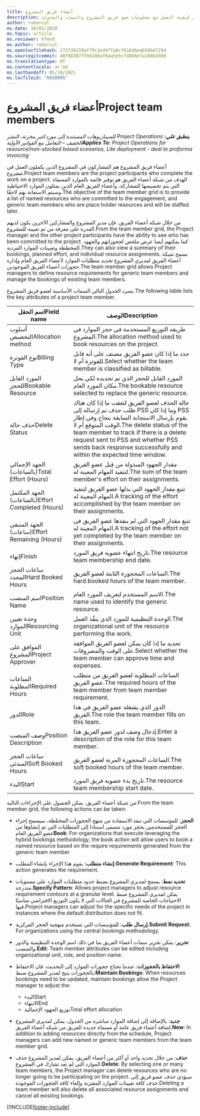```yaml
---
title: أعضاء فريق المشروع
description: يوفر هذا الموضوع معلومات حول كيفية العمل مع معلومات عضو فريق المشروع والسمات والجدولة.
author: ruhercul
ms.date: 10/01/2020
ms.topic: article
ms.reviewer: kfend
ms.author: ruhercul
ms.openlocfilehash: 273736219aff9c2ed4ffa8cf616d6ea656bd7294
ms.sourcegitcommit: 40f68387f594180af64a5e5c748b6efa188bd300
ms.translationtype: HT
ms.contentlocale: ar-SA
ms.lasthandoff: 05/10/2021
ms.locfileid: "6010905"
---
```

# <a name="project-team-members"></a><span data-ttu-id="87b90-103">أعضاء فريق المشروع</span><span class="sxs-lookup"><span data-stu-id="87b90-103">Project team members</span></span>

<span data-ttu-id="87b90-104">_**ينطبق علي:** ‏‫Project Operations للسيناريوهات المستندة إلى مورد/غير مخزنة‬، ‏‫النشر الخفيف – التعامل مع الفواتير الأولية‬_</span><span class="sxs-lookup"><span data-stu-id="87b90-104">_**Applies To:** Project Operations for resource/non-stocked based scenarios, Lite deployment - deal to proforma invoicing_</span></span>

<span data-ttu-id="87b90-105">أعضاء فريق المشروع هم المشاركون في المشروع الذين يكملون العمل في مشروع.</span><span class="sxs-lookup"><span data-stu-id="87b90-105">Project team members are the project participants who complete the work on a project.</span></span> <span data-ttu-id="87b90-106">الهدف من شبكة أعضاء الفريق هو توفير قائمة بالموارد المسماة التي يتم تخصيصها للمشاركة، وأعضاء الفريق العام الذين يمثلون الموارد الاحتياطية وسيتم الاستعانة بهم لاحقًا.</span><span class="sxs-lookup"><span data-stu-id="87b90-106">The objective of the team member grid is to provide a list of named resources who are committed to the engagement, and generic team members who are place holder resources and will be staffed later.</span></span>

<span data-ttu-id="87b90-107">من خلال شبكة أعضاء الفريق، فإن مدير المشروع والمشاركين الآخرين يكون لديهم القدرة على معرفة من تم تعيينه للمشروع.</span><span class="sxs-lookup"><span data-stu-id="87b90-107">From the team member grid, the Project manager and the other project participants have the ability to see who has been committed to the project.</span></span> <span data-ttu-id="87b90-108">كما يمكنهم أيضا عرض ملخص لحجوزاتهم والجهود المخططة وتعيينات الموارد الفردية.</span><span class="sxs-lookup"><span data-stu-id="87b90-108">They can also view a summary of their bookings, planned effort, and individual resource assignments.</span></span> <span data-ttu-id="87b90-109">تسمح شبكة أعضاء الفريق لمديري المشروع تحديد متطلبات الموارد لأعضاء الفريق العام وإدارة حجوزات أعضاء الفريق الموجودين.</span><span class="sxs-lookup"><span data-stu-id="87b90-109">The team member grid allows Project managers to define resource requirements for generic team members and manage the bookings of existing team members.</span></span>

<span data-ttu-id="87b90-110">يسرد الجدول التالي السمات الأساسية لعضو فريق المشروع.</span><span class="sxs-lookup"><span data-stu-id="87b90-110">The following table lists the key attributes of a project team member.</span></span>

| <span data-ttu-id="87b90-111">اسم الحقل</span><span class="sxs-lookup"><span data-stu-id="87b90-111">Field name</span></span>          | <span data-ttu-id="87b90-112">‏‏الوصف</span><span class="sxs-lookup"><span data-stu-id="87b90-112">Description</span></span>                                                                                                                                                                  |
|--------------------------|-----------------------------------------------------------------------------------------------------------------------------------------------------------------------------------|
| <span data-ttu-id="87b90-113">أسلوب التخصيص</span><span class="sxs-lookup"><span data-stu-id="87b90-113">Allocation method</span></span>        | <span data-ttu-id="87b90-114">طريقه التوزيع المستخدمة في حجز الموارد في المشروع.</span><span class="sxs-lookup"><span data-stu-id="87b90-114">The allocation method used to book resources on the project.</span></span>                                                                         |
| <span data-ttu-id="87b90-115">نوع الفوترة</span><span class="sxs-lookup"><span data-stu-id="87b90-115">Billing Type</span></span>             | <span data-ttu-id="87b90-116">حدد ما إذا كان عضو الفريق مصنف على أنه قابل للفوترة أم لا.</span><span class="sxs-lookup"><span data-stu-id="87b90-116">Select whether the team member is classified as billable.</span></span>                                                                                                                                       |
| <span data-ttu-id="87b90-117">المورد القابل للحجز</span><span class="sxs-lookup"><span data-stu-id="87b90-117">Bookable Resource</span></span>        | <span data-ttu-id="87b90-118">المورد القابل للحجز الذي تم تحديده لكي يحل مكان المورد العام.</span><span class="sxs-lookup"><span data-stu-id="87b90-118">The bookable resource selected to replace the generic resource.</span></span>                                                                                                                   |
| <span data-ttu-id="87b90-119">حذف حالة</span><span class="sxs-lookup"><span data-stu-id="87b90-119">Delete Status</span></span>            | <span data-ttu-id="87b90-120">حاله الحذف لعضو الفريق لتعقب ما إذا كان هناك طلب حذف تم إرساله إلى PSS وما إذا كان PSS يقوم بإرسال الاستجابة السابقة بنجاح وفي إطار الوقت المتوقع أم لا.</span><span class="sxs-lookup"><span data-stu-id="87b90-120">The delete status of the team member to track if there is a delete request sent to PSS and whether PSS sends back response successfully and within the expected time window.</span></span> |
| <span data-ttu-id="87b90-121">الجهد الإجمالي (بالساعات)</span><span class="sxs-lookup"><span data-stu-id="87b90-121">Total Effort (Hours)</span></span>     | <span data-ttu-id="87b90-122">مقدار الجهود المبذولة من قِبل عضو الفريق لتنفيذ المهام المعينة له.</span><span class="sxs-lookup"><span data-stu-id="87b90-122">The sum of the team member's effort on their assignments.</span></span>                                                                                                                         |
| <span data-ttu-id="87b90-123">الجهد المكتمل (بالساعات)</span><span class="sxs-lookup"><span data-stu-id="87b90-123">Effort Completed (Hours)</span></span> | <span data-ttu-id="87b90-124">تتبع مقدار الجهود التي بذلها عضو الفريق لتنفيذ المهام المعينة له.</span><span class="sxs-lookup"><span data-stu-id="87b90-124">A tracking of the effort accomplished by the team member on their assignments.</span></span>                                                                                           |
| <span data-ttu-id="87b90-125">الجهد المتبقي (ساعات)</span><span class="sxs-lookup"><span data-stu-id="87b90-125">Effort Remaining (Hours)</span></span> | <span data-ttu-id="87b90-126">تتبع مقدار الجهود التي لم ينفذها عضو الفريق في المهام المعينة له.</span><span class="sxs-lookup"><span data-stu-id="87b90-126">A tracking of the effort not yet completed by the team member on their assignments.</span></span>                                                                                    |
| <span data-ttu-id="87b90-127">إنهاء</span><span class="sxs-lookup"><span data-stu-id="87b90-127">Finish</span></span>                   | <span data-ttu-id="87b90-128">تاريخ انتهاء عضوية فريق المورد.</span><span class="sxs-lookup"><span data-stu-id="87b90-128">The resource team membership end date.</span></span>                                                                                                                                            |
| <span data-ttu-id="87b90-129">ساعات الحجز المحدد</span><span class="sxs-lookup"><span data-stu-id="87b90-129">Hard Booked Hours</span></span>        | <span data-ttu-id="87b90-130">الساعات المحجوزة الثابتة لعضو الفريق.</span><span class="sxs-lookup"><span data-stu-id="87b90-130">The hard booked hours of the team member.</span></span>                                                                                                                                                                |
| <span data-ttu-id="87b90-131">اسم المنصب</span><span class="sxs-lookup"><span data-stu-id="87b90-131">Position Name</span></span>            | <span data-ttu-id="87b90-132">الاسم المستخدم لتعريف المورد العام.</span><span class="sxs-lookup"><span data-stu-id="87b90-132">The name used to identify the generic resource.</span></span>                                                                                                                                   |
| <span data-ttu-id="87b90-133">وحدة تعيين الموارد</span><span class="sxs-lookup"><span data-stu-id="87b90-133">Resourcing Unit</span></span>          | <span data-ttu-id="87b90-134">الوحدة التنظيمية للمورد الذي ينفّذ العمل.</span><span class="sxs-lookup"><span data-stu-id="87b90-134">The organizational unit of the resource performing the work.</span></span>                                                                                                                      |
| <span data-ttu-id="87b90-135">الموافق على المشروع</span><span class="sxs-lookup"><span data-stu-id="87b90-135">Project Approver</span></span>         | <span data-ttu-id="87b90-136">تحديد ما إذا كان يمكن لعضو الفريق الموافقة على الوقت والمصروفات.</span><span class="sxs-lookup"><span data-stu-id="87b90-136">Select whether the team member can approve time and expenses.</span></span>                                                                                                                     |
| <span data-ttu-id="87b90-137">الساعات المطلوبة</span><span class="sxs-lookup"><span data-stu-id="87b90-137">Required Hours</span></span>           | <span data-ttu-id="87b90-138">الساعات المطلوبة لعضو الفريق من متطلب عضو الفريق.</span><span class="sxs-lookup"><span data-stu-id="87b90-138">The required hours of the team member from team member requirement.</span></span>                                                                                                                       |
| <span data-ttu-id="87b90-139">الدور</span><span class="sxs-lookup"><span data-stu-id="87b90-139">Role</span></span>                     | <span data-ttu-id="87b90-140">الدور الذي يشغله عضو الفريق في هذا الفريق.</span><span class="sxs-lookup"><span data-stu-id="87b90-140">The role the team member fills on this team.</span></span>                                                                                                                                |
| <span data-ttu-id="87b90-141">وصف المنصب</span><span class="sxs-lookup"><span data-stu-id="87b90-141">Position Description</span></span>     | <span data-ttu-id="87b90-142">إدخال وصف لدور عضو الفريق هذا.</span><span class="sxs-lookup"><span data-stu-id="87b90-142">Enter a description of the role for this team member.</span></span>                                                                                                                             |
| <span data-ttu-id="87b90-143">ساعات الحجز المبدئي</span><span class="sxs-lookup"><span data-stu-id="87b90-143">Soft Booked Hours</span></span>        | <span data-ttu-id="87b90-144">الساعات المحجوزة المرنة لعضو الفريق.</span><span class="sxs-lookup"><span data-stu-id="87b90-144">The soft booked hours of the team member.</span></span>                                                                                                                                                                 |
| <span data-ttu-id="87b90-145">البدء</span><span class="sxs-lookup"><span data-stu-id="87b90-145">Start</span></span>                    | <span data-ttu-id="87b90-146">تاريخ بدء عضوية فريق المورد.</span><span class="sxs-lookup"><span data-stu-id="87b90-146">The resource team membership start date.</span></span>                                                                                                                                          |

<span data-ttu-id="87b90-147">من شبكة أعضاء الفريق، يمكن الحصول على الإجراءات التالية:</span><span class="sxs-lookup"><span data-stu-id="87b90-147">From the team member grid, the following actions can be taken:</span></span>

- <span data-ttu-id="87b90-148">**الحجز**: للمؤسسات التي تنفذ الاستفادة من منهج الحجوزات المختلطة، سيسمح إجراء الحجز للمستخدمين بحجز مورد مسمى استنادا إلى المتطلبات التي تم إنشاؤها من عضو الفريق العام</span><span class="sxs-lookup"><span data-stu-id="87b90-148">**Book**: For organizations that execute leveraging the hybrid bookings methodology, the book action will allow users to book a named resource based on the require requirements generated from the generic team member</span></span>
- <span data-ttu-id="87b90-149">**إنشاء متطلب**: يقوم هذا الإجراء بإنشاء المطلب.</span><span class="sxs-lookup"><span data-stu-id="87b90-149">**Generate Requirement**: This action generates the requirement.</span></span>
- <span data-ttu-id="87b90-150">**تحديد نمط**: يسمح لمديري المشروع بضبط حدود متطلبات الموارد على مستويات متدرجة.</span><span class="sxs-lookup"><span data-stu-id="87b90-150">**Specify Pattern**: Allows project managers to adjust resource requirement contours at a granular level.</span></span> <span data-ttu-id="87b90-151">يمكن لمديري المشروع ضبط الاحتياجات الخاصة للمشروع في الحالات التي لا يكون التوزيع الافتراضي مناسبًا فيها.</span><span class="sxs-lookup"><span data-stu-id="87b90-151">Project managers can adjust for the specific needs of the project in instances where the default distribution does not fit.</span></span>
- <span data-ttu-id="87b90-152">**إرسال طلب**: للمؤسسات التي تستخدم منهجية الحجز المركزية.</span><span class="sxs-lookup"><span data-stu-id="87b90-152">**Submit Request**: For organizations using the central bookings methodology.</span></span>
- <span data-ttu-id="87b90-153">**تحرير**: يمكن تحرير سمات أعضاء الفريق بما في ذلك اسم الوحدة التنظيمية والدور والمنصب.</span><span class="sxs-lookup"><span data-stu-id="87b90-153">**Edit**: Team member attributes can be edited including organizational unit, role, and position name.</span></span>
- <span data-ttu-id="87b90-154">**الاحتفاظ بالحجوزات**: عندما تحتاج حجوزات الموارد إلى التحديث، فان الاحتفاظ بالحجوزات يتيح لمدير المشروع ضبط:</span><span class="sxs-lookup"><span data-stu-id="87b90-154">**Maintain Bookings**: When resources bookings need to be updated, maintain bookings allow the Project manager to adjust the:</span></span>

    - <span data-ttu-id="87b90-155">البدء</span><span class="sxs-lookup"><span data-stu-id="87b90-155">Start</span></span>
    - <span data-ttu-id="87b90-156">الانتهاء</span><span class="sxs-lookup"><span data-stu-id="87b90-156">End</span></span>
    - <span data-ttu-id="87b90-157">توزيع الجهود الإجمالية</span><span class="sxs-lookup"><span data-stu-id="87b90-157">Total effort allocation</span></span>

- <span data-ttu-id="87b90-158">**جديد**: بالإضافة إلى إضافة الموارد مباشرة من الجدول، يمكن لمديري المشروع إضافة أعضاء فريق عامة أو مسماة جديدة للفريق من شبكه أعضاء الفريق.</span><span class="sxs-lookup"><span data-stu-id="87b90-158">**New**: In addition to adding resources directly from the schedule, Project managers can add new named or generic team members from the team member grid.</span></span>
- <span data-ttu-id="87b90-159">**حذف**: من خلال تحديد واحد أو أكثر من أعضاء الفريق، يمكن لمدير المشروع حذف الموارد التي لم تعد تشارك في المشروع.</span><span class="sxs-lookup"><span data-stu-id="87b90-159">**Delete**: By selecting one or many team members, the Project manager can delete resources who are no longer going to be participating on the project.</span></span> <span data-ttu-id="87b90-160">سيؤدي حذف عضو فريق إلى حذف كافة تعيينات الموارد المقترنة وإلغاء كافة الحجوزات الموجودة.</span><span class="sxs-lookup"><span data-stu-id="87b90-160">Deleting a team member will also delete all associated resource assignments and  cancel all existing bookings.</span></span>


[!INCLUDE[footer-include](../includes/footer-banner.md)]